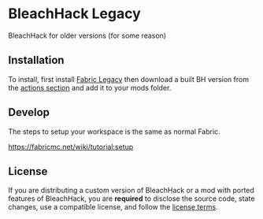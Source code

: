 # BleachHack Legacy

BleachHack for older versions (for some reason)

## Installation

To install, first install [Fabric Legacy](https://ftb.fandom.com/wiki/Legacy_Fabric) then download a built BH version from the [actions section](https://github.com/BleachDrinker420/bleachhack-legacy/actions/) and add it to your mods folder. 

## Develop

The steps to setup your workspace is the same as normal Fabric.

https://fabricmc.net/wiki/tutorial:setup

## License

If you are distributing a custom version of BleachHack or a mod with ported features of BleachHack, you are **required** to disclose the source code, state changes, use a compatible license, and follow the [license terms](https://github.com/BleachDrinker420/BleachHack/blob/master/LICENSE).
